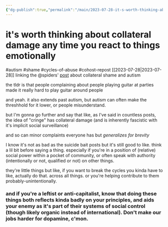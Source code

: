 ```yaml
---
{"dg-publish":true,"permalink":"/main/2023-07-28-it-s-worth-thinking-about-collateral-damage-any-time-you-react-to-things-emotionally/","noteIcon":""}
---
```


# it's worth thinking about collateral damage any time you react to things emotionally
#autism #shame #cycles-of-abuse #cohost-repost
[[2023-07-28\|2023-07-28]]
linking the @spiders' [post](https://cohost.org/spiders/post/2250541-explaining-to-my-fri) about collateral shame and autism

the tldr is that people complaining about people playing guitar at parties made it really hard to play guitar around people

and yeah. it also extends past autism, but autism can often make the threshhold for it lower, or people misunderstand.

but I'm gonna go further and say that like, as I've said in countless posts, the idea of "cringe" has collateral damage (and is inherently fascistic with it's implicit social surveillance)

and so can minor complaints everyone has but _generalizes for brevity_

I know it's not as bad as the suicide bait posts but it's still good to like. think a lil bit before saying a thing. especially if you're in a position of (relative) social power within a pocket of community, or often speak with authority (intentionally or not, qualified or not) on other things.

they're little things but like, if you want to break the cycles you kinda have to like, actually do that. across all things. or you're helping contribute to them probably-unintentionally.

### and if you're a leftist or anti-capitalist, know that doing these things both reflects kinda badly on your principles, and aids your enemy as it's part of their systems of social control (though likely organic instead of international). Don't make our jobs harder for dopamine, c'mon.